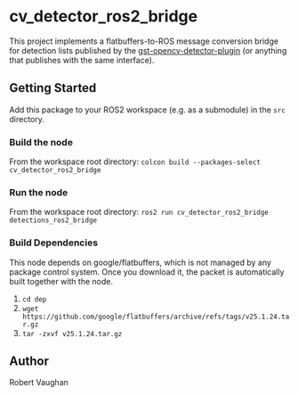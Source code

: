 # cv_detector_ros2_bridge

This project implements a flatbuffers-to-ROS message conversion bridge for detection lists published by the [gst-opencv-detector-plugin](https://github.com/rgmann/gst-opencv-detector) (or anything that publishes with the same interface).

## Getting Started

Add this package to your ROS2 workspace (e.g. as a submodule) in the `src` directory.

### Build the node

From the workspace root directory:
`colcon build --packages-select cv_detector_ros2_bridge`

### Run the node

From the workspace root directory:
`ros2 run cv_detector_ros2_bridge detections_ros2_bridge`

### Build Dependencies

This node depends on google/flatbuffers, which is not managed by any package control system. Once you download it, the packet is automatically built together with the node.

 1. `cd dep`
 1. `wget https://github.com/google/flatbuffers/archive/refs/tags/v25.1.24.tar.gz`
 1. `tar -zxvf v25.1.24.tar.gz`

 ## Author
 Robert Vaughan
